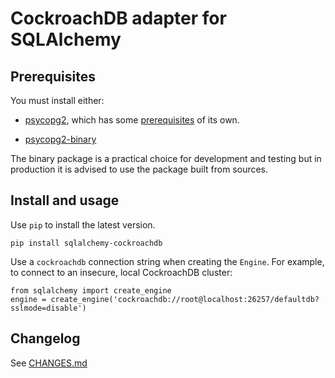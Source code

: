 # CockroachDB adapter for SQLAlchemy

## Prerequisites

You must install either:

* [psycopg2](https://pypi.org/project/psycopg2/), which has some
  [prerequisites](https://www.psycopg.org/docs/install.html#prerequisites) of
  its own.

* [psycopg2-binary](https://pypi.org/project/psycopg2-binary/)

The binary package is a practical choice for development and testing but in
production it is advised to use the package built from sources.

## Install and usage

Use `pip` to install the latest version.

`pip install sqlalchemy-cockroachdb`

Use a `cockroachdb` connection string when creating the `Engine`. For example,
to connect to an insecure, local CockroachDB cluster:

```
from sqlalchemy import create_engine
engine = create_engine('cockroachdb://root@localhost:26257/defaultdb?sslmode=disable')
```

## Changelog

See [CHANGES.md](https://github.com/cockroachdb/sqlalchemy-cockroachdb/blob/master/CHANGES.md)

